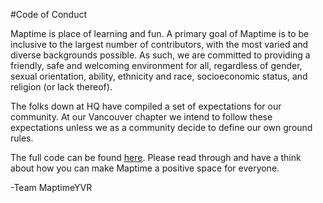 #Code of Conduct

Maptime is place of learning and fun. A primary goal of Maptime is to be inclusive to the largest number of contributors, with the most varied and diverse backgrounds possible. As such, we are committed to providing a friendly, safe and welcoming environment for all, regardless of gender, sexual orientation, ability, ethnicity and race, socioeconomic status, and religion (or lack thereof).

The folks down at HQ have compiled a set of expectations for our community. At our Vancouver chapter we intend to follow these expectations unless we as a community decide to define our own ground rules.

The full code can be found [here](http://maptime.io/code-of-conduct/). Please read through and have a think about how you can make Maptime a positive space for everyone.

-Team MaptimeYVR